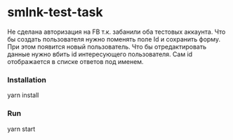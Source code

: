 # smlnk-test-task
Не сделана авторизация на FB т.к. забанили оба тестовых аккаунта. Что бы создать пользователя нужно поменять поле Id и сохранить форму. При этом появится новый пользователь. Что бы отредактировать данные нужно вбить id интересующего пользователя. Сам id отображается в списке ответов под именем.

### Installation
yarn install  

### Run
yarn start  
